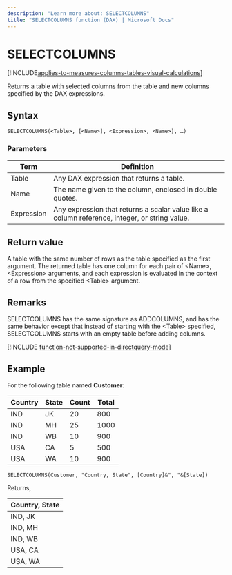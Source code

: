 ```yaml
---
description: "Learn more about: SELECTCOLUMNS"
title: "SELECTCOLUMNS function (DAX) | Microsoft Docs"
---
```

# SELECTCOLUMNS

[!INCLUDE[applies-to-measures-columns-tables-visual-calculations](includes/applies-to-measures-columns-tables-visual-calculations.md)]

Returns a table with selected columns from the table and new columns specified by the DAX expressions.  
  
## Syntax  
  
```dax
SELECTCOLUMNS(<Table>, [<Name>], <Expression>, <Name>], …) 
```
  
### Parameters  

|Term|Definition|  
|--------|--------------|  
| Table|  Any DAX expression that returns a table. |  
| Name |  The name given to the column, enclosed in double quotes. |
| Expression |Any expression that returns a scalar value like a column reference, integer, or string value.|
  
## Return value

A table with the same number of rows as the table specified as the first argument. The returned table has one column for each pair of \<Name>, \<Expression> arguments, and each expression is evaluated in the context of a row from the specified \<Table> argument.
  
## Remarks  

SELECTCOLUMNS has the same signature as ADDCOLUMNS, and has the same behavior except that instead of starting with the \<Table> specified, SELECTCOLUMNS starts with an empty table before adding columns.

[!INCLUDE [function-not-supported-in-directquery-mode](includes/function-not-supported-in-directquery-mode.md)]
  
## Example  

For the following table named **Customer**:

Country  |State  |Count  |Total  
---------|---------|---------|---------
IND     |   JK      |    20     |  800
IND     |   MH      |    25     |  1000
IND     |   WB      |    10     |  900
USA     |   CA      |    5     |   500
USA     |   WA      |    10     |  900

```dax
SELECTCOLUMNS(Customer, "Country, State", [Country]&", "&[State])
```

Returns,

|Country, State |
|---------|
|IND, JK     |
|IND, MH     |
|IND, WB     |
|USA, CA    |
|USA, WA    |
